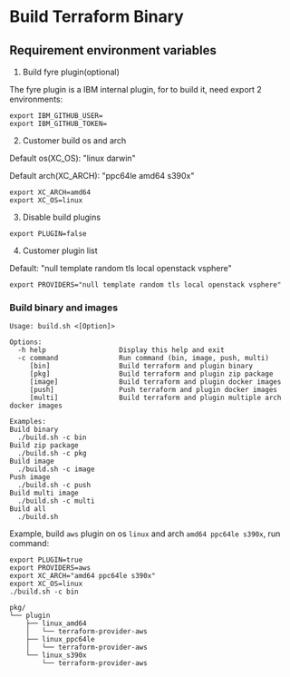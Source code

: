 # Build Terraform Binary
## Requirement environment variables
1. Build fyre plugin(optional)

The fyre plugin is a IBM internal plugin, for to build it, need export 2 environments:
```
export IBM_GITHUB_USER=
export IBM_GITHUB_TOKEN=
```
2. Customer build os and arch

Default os(XC_OS): "linux darwin"

Default arch(XC_ARCH): "ppc64le amd64 s390x"
```
export XC_ARCH=amd64
export XC_OS=linux
```
3. Disable build plugins
```
export PLUGIN=false
```
4. Customer plugin list

Default: "null template random tls local openstack vsphere"
```
export PROVIDERS="null template random tls local openstack vsphere"
```
### Build binary and images
```
Usage: build.sh <[Option]>

Options:
  -h help                  Display this help and exit
  -c command               Run command (bin, image, push, multi)
     [bin]                 Build terraform and plugin binary
     [pkg]                 Build terraform and plugin zip package
     [image]               Build terraform and plugin docker images
     [push]                Push terraform and plugin docker images
     [multi]               Build terraform and plugin multiple arch docker images

Examples:
Build binary
  ./build.sh -c bin
Build zip package
  ./build.sh -c pkg
Build image
  ./build.sh -c image
Push image
  ./build.sh -c push
Build multi image
  ./build.sh -c multi
Build all
  ./build.sh

```

Example, build `aws` plugin on os `linux` and arch `amd64 ppc64le s390x`, run command:
```
export PLUGIN=true
export PROVIDERS=aws
export XC_ARCH="amd64 ppc64le s390x"
export XC_OS=linux
./build.sh -c bin

pkg/
└── plugin
    ├── linux_amd64
    │   └── terraform-provider-aws
    ├── linux_ppc64le
    │   └── terraform-provider-aws
    └── linux_s390x
        └── terraform-provider-aws
```
